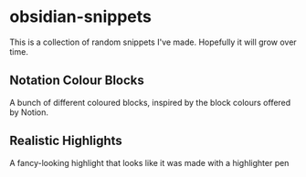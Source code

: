 # obsidian-snippets
This is a collection of random snippets I've made. Hopefully it will grow over time.

## Notation Colour Blocks
A bunch of different coloured blocks, inspired by the block colours offered by Notion.

## Realistic Highlights
A fancy-looking highlight that looks like it was made with a highlighter pen
